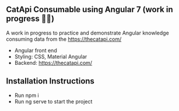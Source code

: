 CatApi Consumable using Angular 7 (work in progress ✌🏼)
--

A work in progress to practice and demonstrate Angular knowledge consuming data from the https://thecatapi.com/

- Angular front end
- Styling: CSS, Material Angular
- Backend: https://thecatapi.com/

Installation Instructions
--

- Run npm i
- Run ng serve to start the project
